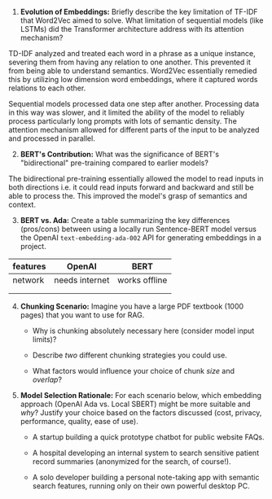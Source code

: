 1.  **Evolution of Embeddings:** Briefly describe the key limitation of TF-IDF that Word2Vec aimed to solve. What limitation of sequential models (like LSTMs) did the Transformer architecture address with its attention mechanism?

TD-IDF analyzed and treated each word in a phrase as a unique instance, severing them from having any relation to one another. This prevented it from being able to understand semantics. Word2Vec essentially remedied this by utilizing low dimension word embeddings, where it captured words relations to each other.

Sequential models processed data one step after another. Processing data in this way was slower, and it limited the ability of the model to reliably process particularly long prompts with lots of semantic density. The attention mechanism allowed for different parts of the input to be analyzed and processed in parallel.  

2.  **BERT's Contribution:** What was the significance of BERT's "bidirectional" pre-training compared to earlier models?

The bidirectional pre-training essentially allowed the model to read inputs in both directions i.e. it could read inputs forward and backward and still be able to process the. This improved the model's grasp of semantics and context.

3.  **BERT vs. Ada:** Create a table summarizing the key differences (pros/cons) between using a locally run Sentence-BERT model versus the OpenAI `text-embedding-ada-002` API for generating embeddings in a project.

| features |  OpenAI  |   BERT   |
|----------|----------|----------|
| network  | needs internet         | works offline         |
|          |          |          |
|          |          |          |


4.  **Chunking Scenario:** Imagine you have a large PDF textbook (1000 pages) that you want to use for RAG.
    *   Why is chunking absolutely necessary here (consider model input limits)?


    *   Describe *two* different chunking strategies you could use.


    *   What factors would influence your choice of chunk *size* and *overlap*?


5.  **Model Selection Rationale:** For each scenario below, which embedding approach (OpenAI Ada vs. Local SBERT) might be more suitable and *why*? Justify your choice based on the factors discussed (cost, privacy, performance, quality, ease of use).
    *   A startup building a quick prototype chatbot for public website FAQs.


    *   A hospital developing an internal system to search sensitive patient record summaries (anonymized for the search, of course!).

    
    *   A solo developer building a personal note-taking app with semantic search features, running only on their own powerful desktop PC.    